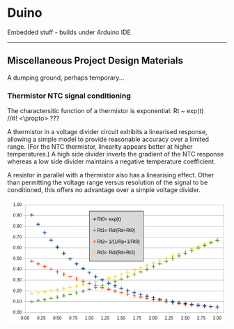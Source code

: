 # Duino
Embedded stuff - builds under Arduino IDE

---
## Miscellaneous Project Design Materials

A dumping ground, perhaps temporary...  

### Thermistor NTC signal conditioning

The charactersitic function of a thermistor is exponential: Rt ~ exp(t)  
//#! <html><\propto></html> ???  

A thermistor in a voltage divider circuit exhibits a linearised response, allowing
a simple model to provide reasonable accuracy over a limited range.
(For the NTC thermistor, linearity appears better at higher temperatures.)
A high side divider inverts the gradient of the NTC response whereas a low side divider
maintains a negative temperature coefficient.

A resistor in parallel with a thermistor also has a linearising effect. Other than
permitting the voltage range versus resolution of the signal to be conditioned, this
offers no advantage over a simple voltage divider.

![Thermistor Conditioning Graph](Doc/ThermNTCResDiv.png)


